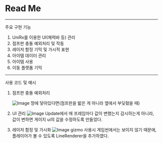 Read Me
 ================


---------------------------------------------------------------------------------------------


주요 구현 기능
1. UniRx를 이용한 UI(체력바 등) 관리
2. 점프판 충돌 예외처리 및 작동
3. 레이저 함정 기믹 및 가시적 표현
4. 아이템 데이터 관리
5. 아이템 사용
6. 이동 플랫폼 기믹



---------------------------------------------------------------------------------------------


사용 코드 및 예시

1. 점프판 충돌 예외처리

   ![Image](https://github.com/user-attachments/assets/a50c6575-a47d-4dab-97b1-1770ea8327b1)
   땅에 닿아있다면(점프판을 밟은 게 아니라 옆에서 부딫혔을 때)

2. UI 관리
   ![Image](https://github.com/user-attachments/assets/571ad0c1-df2d-43a3-8f7e-b031c477830d)
   Update에서 매 프레임마다 값이 변했는지 감시하는게 아니라,
   값이 변하면 게이지 ui의 값을 수정하도록 만들었다.

3. 레이저 함정 및 가시화
   ![Image](https://github.com/user-attachments/assets/6e097ffc-51be-416f-9aeb-3a519619b5da)
   gizmo 사용시 게임씬에서는 보이지 않기 때문에, 플레이어가 볼 수 있도록
   LineRenderer을 추가하였다.


